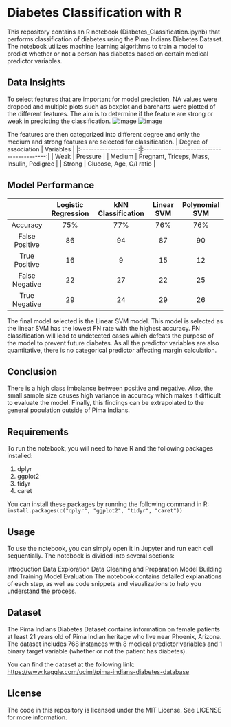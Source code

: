 # Diabetes Classification with R
This repository contains an R notebook (Diabetes_Classification.ipynb) that performs classification of diabetes using the Pima Indians Diabetes Dataset. The notebook utilizes machine learning algorithms to train a model to predict whether or not a person has diabetes based on certain medical predictor variables.


## Data Insights
To select features that are important for model prediction, NA values were dropped and multiple plots such as boxplot and barcharts were plotted of the different features. The aim is to determine if the feature are strong or weak in predicting the classification.
![image](https://user-images.githubusercontent.com/85885666/232962814-b8edb774-e2cc-492b-9e01-1e708e99b53b.png)
![image](https://user-images.githubusercontent.com/85885666/232963396-c50530bd-2869-4aa3-958d-58875766ed55.png)

The features are then categorized into different degree and only the medium and strong features are selected for classification.
| Degree of association |                  Variables                 |
|:---------------------:|:------------------------------------------:|
|          Weak         |                  Pressure                  |
|         Medium        | Pregnant, Triceps, Mass, Insulin, Pedigree |
|         Strong        |           Glucose, Age, G/I ratio          |

## Model Performance
|                | Logistic Regression | kNN Classification | Linear SVM | Polynomial SVM |
|:--------------:|:-------------------:|:------------------:|:----------:|:--------------:|
|    Accuracy    |         75%         |         77%        |     76%    |       76%      |
| False Positive |          86         |         94         |     87     |       90       |
|  True Positive |          16         |          9         |     15     |       12       |
| False Negative |          22         |         27         |     22     |       25       |
|  True Negative |          29         |         24         |     29     |       26       |

The final model selected is the Linear SVM model. This model is selected as the linear SVM has the lowest FN rate with the highest accuracy. FN classification will lead to undetected cases which defeats the purpose of the model to prevent future diabetes. As all the predictor variables are also quantitative, there is no categorical predictor affecting margin calculation. 

## Conclusion
There is a high class imbalance between positive and negative. Also, the small sample size causes high variance in accuracy which makes it difficult to evaluate the model. Finally, this findings can be extrapolated to the general population outside of Pima Indians.


## Requirements
To run the notebook, you will need to have R and the following packages installed:

<ol>
  <li>dplyr</li>
  <li>ggplot2</li>
  <li>tidyr</li>
  <li>caret</li>
</ol>
You can install these packages by running the following command in R:
<code>install.packages(c("dplyr", "ggplot2", "tidyr", "caret"))</code>

## Usage
To use the notebook, you can simply open it in Jupyter and run each cell sequentially. The notebook is divided into several sections:

Introduction
Data Exploration
Data Cleaning and Preparation
Model Building and Training
Model Evaluation
The notebook contains detailed explanations of each step, as well as code snippets and visualizations to help you understand the process.

## Dataset
The Pima Indians Diabetes Dataset contains information on female patients at least 21 years old of Pima Indian heritage who live near Phoenix, Arizona. The dataset includes 768 instances with 8 medical predictor variables and 1 binary target variable (whether or not the patient has diabetes).

You can find the dataset at the following link: https://www.kaggle.com/uciml/pima-indians-diabetes-database

## License
The code in this repository is licensed under the MIT License. See LICENSE for more information.
